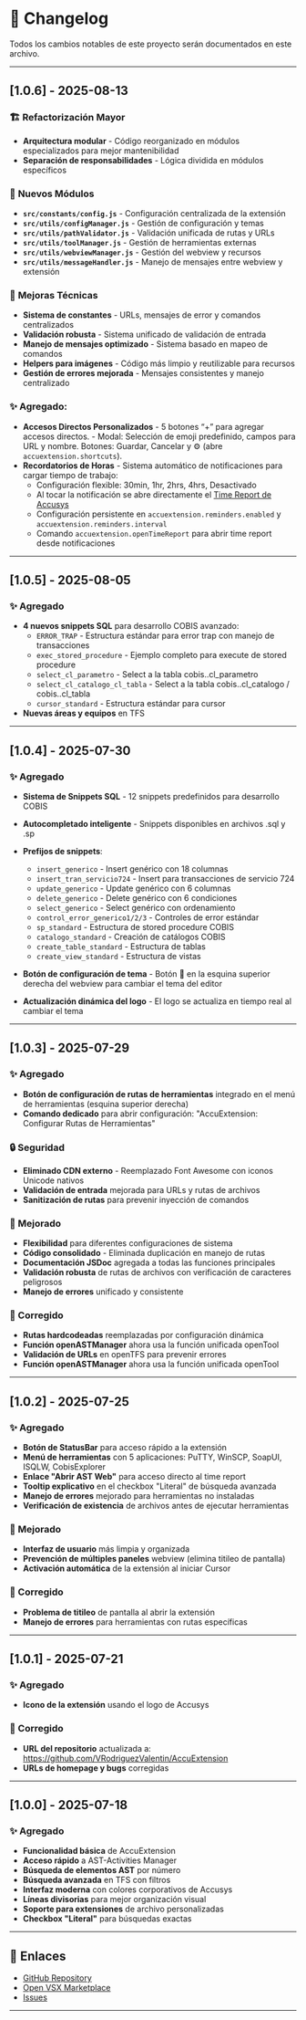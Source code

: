 ﻿# 📝 Changelog

Todos los cambios notables de este proyecto serán documentados en este archivo.

---

## [1.0.6] - 2025-08-13

### 🏗️ **Refactorización Mayor**
- **Arquitectura modular** - Código reorganizado en módulos especializados para mejor mantenibilidad
- **Separación de responsabilidades** - Lógica dividida en módulos específicos

### 🌟 **Nuevos Módulos**
- **`src/constants/config.js`** - Configuración centralizada de la extensión
- **`src/utils/configManager.js`** - Gestión de configuración y temas
- **`src/utils/pathValidator.js`** - Validación unificada de rutas y URLs
- **`src/utils/toolManager.js`** - Gestión de herramientas externas
- **`src/utils/webviewManager.js`** - Gestión del webview y recursos
- **`src/utils/messageHandler.js`** - Manejo de mensajes entre webview y extensión

### 🔧 **Mejoras Técnicas**
- **Sistema de constantes** - URLs, mensajes de error y comandos centralizados
- **Validación robusta** - Sistema unificado de validación de entrada
- **Manejo de mensajes optimizado** - Sistema basado en mapeo de comandos
- **Helpers para imágenes** - Código más limpio y reutilizable para recursos
- **Gestión de errores mejorada** - Mensajes consistentes y manejo centralizado

### ✨ Agregado: 
- **Accesos Directos Personalizados** - 5 botones “+” para agregar accesos directos. - Modal: Selección de emoji predefinido, campos para URL y nombre. Botones: Guardar, Cancelar y ⚙️ (abre `accuextension.shortcuts`).
- **Recordatorios de Horas** - Sistema automático de notificaciones para cargar tiempo de trabajo:
  - Configuración flexible: 30min, 1hr, 2hrs, 4hrs, Desactivado
  - Al tocar la notificación se abre directamente el [Time Report de Accusys](https://timereport.accusys.com.ar/web/login.aspx)
  - Configuración persistente en `accuextension.reminders.enabled` y `accuextension.reminders.interval`
  - Comando `accuextension.openTimeReport` para abrir time report desde notificaciones

---

## [1.0.5] - 2025-08-05

### ✨ Agregado
- **4 nuevos snippets SQL** para desarrollo COBIS avanzado:
  - `ERROR_TRAP` - Estructura estándar para error trap con manejo de transacciones
  - `exec_stored_procedure` - Ejemplo completo para execute de stored procedure
  - `select_cl_parametro` - Select a la tabla cobis..cl_parametro
  - `select_cl_catalogo_cl_tabla` - Select a la tabla cobis..cl_catalogo / cobis..cl_tabla
  - `cursor_standard` - Estructura estándar para cursor
- **Nuevas áreas y equipos** en TFS

---

## [1.0.4] - 2025-07-30

### ✨ Agregado
- **Sistema de Snippets SQL** - 12 snippets predefinidos para desarrollo COBIS
- **Autocompletado inteligente** - Snippets disponibles en archivos .sql y .sp
- **Prefijos de snippets**:
  - `insert_generico` - Insert genérico con 18 columnas
  - `insert_tran_servicio724` - Insert para transacciones de servicio 724
  - `update_generico` - Update genérico con 6 columnas
  - `delete_generico` - Delete genérico con 6 condiciones
  - `select_generico` - Select genérico con ordenamiento
  - `control_error_generico1/2/3` - Controles de error estándar
  - `sp_standard` - Estructura de stored procedure COBIS
  - `catalogo_standard` - Creación de catálogos COBIS
  - `create_table_standard` - Estructura de tablas
  - `create_view_standard` - Estructura de vistas

- **Botón de configuración de tema** - Botón 🎨 en la esquina superior derecha del webview para cambiar el tema del editor
- **Actualización dinámica del logo** - El logo se actualiza en tiempo real al cambiar el tema

---

## [1.0.3] - 2025-07-29

### ✨ Agregado
- **Botón de configuración de rutas de herramientas** integrado en el menú de herramientas (esquina superior derecha)
- **Comando dedicado** para abrir configuración: "AccuExtension: Configurar Rutas de Herramientas"

### 🔒 Seguridad
- **Eliminado CDN externo** - Reemplazado Font Awesome con iconos Unicode nativos
- **Validación de entrada** mejorada para URLs y rutas de archivos
- **Sanitización de rutas** para prevenir inyección de comandos

### 🔧 Mejorado
- **Flexibilidad** para diferentes configuraciones de sistema
- **Código consolidado** - Eliminada duplicación en manejo de rutas
- **Documentación JSDoc** agregada a todas las funciones principales
- **Validación robusta** de rutas de archivos con verificación de caracteres peligrosos
- **Manejo de errores** unificado y consistente

### 🐛 Corregido
- **Rutas hardcodeadas** reemplazadas por configuración dinámica
- **Función openASTManager** ahora usa la función unificada openTool
- **Validación de URLs** en openTFS para prevenir errores
- **Función openASTManager** ahora usa la función unificada openTool

---

## [1.0.2] - 2025-07-25

### ✨ Agregado
- **Botón de StatusBar** para acceso rápido a la extensión
- **Menú de herramientas** con 5 aplicaciones: PuTTY, WinSCP, SoapUI, ISQLW, CobisExplorer
- **Enlace "Abrir AST Web"** para acceso directo al time report
- **Tooltip explicativo** en el checkbox "Literal" de búsqueda avanzada
- **Manejo de errores** mejorado para herramientas no instaladas
- **Verificación de existencia** de archivos antes de ejecutar herramientas

### 🔧 Mejorado
- **Interfaz de usuario** más limpia y organizada
- **Prevención de múltiples paneles** webview (elimina titileo de pantalla)
- **Activación automática** de la extensión al iniciar Cursor

### 🐛 Corregido
- **Problema de titileo** de pantalla al abrir la extensión
- **Manejo de errores** para herramientas con rutas específicas

---

## [1.0.1] - 2025-07-21

### ✨ Agregado
- **Icono de la extensión** usando el logo de Accusys

### 🐛 Corregido
- **URL del repositorio** actualizada a: https://github.com/VRodriguezValentin/AccuExtension
- **URLs de homepage y bugs** corregidas

---

## [1.0.0] - 2025-07-18

### ✨ Agregado
- **Funcionalidad básica** de AccuExtension
- **Acceso rápido** a AST-Activities Manager
- **Búsqueda de elementos AST** por número
- **Búsqueda avanzada** en TFS con filtros
- **Interfaz moderna** con colores corporativos de Accusys
- **Líneas divisorias** para mejor organización visual
- **Soporte para extensiones** de archivo personalizadas
- **Checkbox "Literal"** para búsquedas exactas

---

## 🔗 Enlaces

- [GitHub Repository](https://github.com/VRodriguezValentin/AccuExtension)
- [Open VSX Marketplace](https://open-vsx.org/extension/accusys-technology/accuextension)
- [Issues](https://github.com/VRodriguezValentin/AccuExtension/issues)

---
